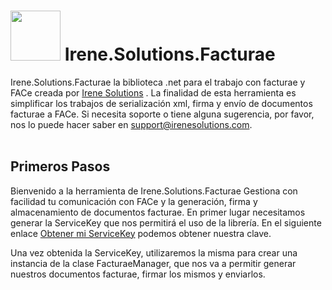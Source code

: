 # <img src='https://facturae.irenesolutions.com/img/logo-heart.png' style='width:80px;'/>  Irene.Solutions.Facturae


Irene.Solutions.Facturae la biblioteca .net para el trabajo con facturae y FACe creada por [Irene Solutions](http://www.irenesolutions.com) . La finalidad de esta herramienta es simplificar los trabajos de serialización xml, firma y envío de documentos facturae a FACe.
Si necesita soporte o tiene alguna sugerencia, por favor, nos lo puede hacer saber en support@irenesolutions.com.
</br>
</br>

## Primeros Pasos

Bienvenido a la herramienta de Irene.Solutions.Facturae Gestiona con facilidad tu comunicación con FACe y la generación, firma y almacenamiento de documentos facturae. En primer lugar necesitamos generar la ServiceKey que nos permitirá el uso de la librería. En el siguiente enlace [Obtener mi ServiceKey](https://facturae.irenesolutions.com/go) podemos obtener nuestra clave.

Una vez obtenida la ServiceKey, utilizaremos la misma para crear una instancia de la clase FacturaeManager, que nos va a permitir generar nuestros documentos facturae, firmar los mismos y enviarlos.

